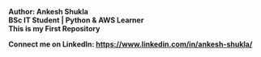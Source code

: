<b>Author:<b> Ankesh Shukla <br>
<b> BSc IT Student | Python & AWS Learner <b><br>
This is my First Repository <br>

Connect me on LinkedIn: https://www.linkedin.com/in/ankesh-shukla/
